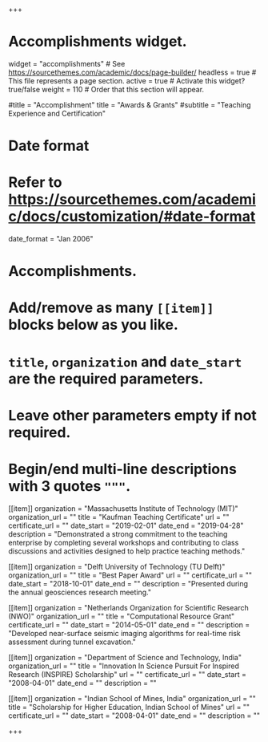 +++
# Accomplishments widget.
widget = "accomplishments"  # See https://sourcethemes.com/academic/docs/page-builder/
headless = true  # This file represents a page section.
active = true  # Activate this widget? true/false
weight = 110  # Order that this section will appear.



#title = "Accomplishment"
title = "Awards & Grants"
#subtitle = "Teaching Experience and Certification"
# Date format
#   Refer to https://sourcethemes.com/academic/docs/customization/#date-format
date_format = "Jan 2006"

# Accomplishments.
#   Add/remove as many `[[item]]` blocks below as you like.
#   `title`, `organization` and `date_start` are the required parameters.
#   Leave other parameters empty if not required.
#   Begin/end multi-line descriptions with 3 quotes `"""`.

[[item]]
  organization = "Massachusetts Institute of Technology (MIT)"
  organization_url = ""
  title = "Kaufman Teaching Certificate"
  url = ""
  certificate_url = ""
  date_start = "2019-02-01"
  date_end = "2019-04-28"
  description = "Demonstrated a strong commitment to the teaching enterprise by completing several workshops and contributing to class discussions and activities designed to help practice teaching methods."


[[item]]
  organization = "Delft University of Technology (TU Delft)"
  organization_url = ""
  title = "Best Paper Award" 
  url = ""
  certificate_url = ""
  date_start = "2018-10-01"
  date_end = ""
  description = "Presented during the annual geosciences research meeting."

  
[[item]]
  organization = "Netherlands Organization for Scientific Research (NWO)"
  organization_url = ""
  title = "Computational Resource Grant"
  certificate_url = ""
  date_start = "2014-05-01"
  date_end = ""
  description = "Developed near-surface seismic imaging algorithms for real-time risk assessment during tunnel excavation."


[[item]]
  organization = "Department of Science and Technology, India"
  organization_url = ""
  title = "Innovation In Science Pursuit For Inspired Research (INSPIRE) Scholarship"
  url = ""
  certificate_url = ""
  date_start = "2008-04-01"
  date_end = ""
  description = ""

[[item]]
  organization = "Indian School of Mines, India"
  organization_url = ""
  title = "Scholarship for Higher Education, Indian School of Mines"
  url = ""
  certificate_url = ""
  date_start = "2008-04-01"
  date_end = ""
  description = ""


+++
